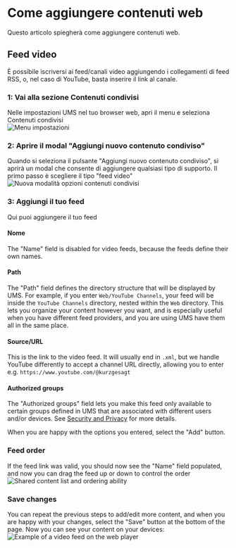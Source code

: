 # Come aggiungere contenuti web

Questo articolo spiegherà come aggiungere contenuti web.

## Feed video

È possibile iscriversi ai feed/canali video aggiungendo i collegamenti di feed RSS, o, nel caso di YouTube, basta inserire il link al canale.

### 1: Vai alla sezione Contenuti condivisi

Nelle impostazioni UMS nel tuo browser web, apri il menu e seleziona Contenuti condivisi  
![Menu impostazioni](@site/docs/guides/img/how-to-add-web-content-1-shared-content.png)

### 2: Aprire il modal "Aggiungi nuovo contenuto condiviso"

Quando si seleziona il pulsante "Aggiungi nuovo contenuto condiviso", si aprirà un modal che consente di aggiungere qualsiasi tipo di supporto. Il primo passo è scegliere il tipo "feed video"  
![Nuova modalità opzioni contenuti condivisi](@site/docs/guides/img/how-to-add-web-content-2-add-modal.png)

### 3: Aggiungi il tuo feed

Qui puoi aggiungere il tuo feed

#### Nome

The "Name" field is disabled for video feeds, because the feeds define their own names.

#### Path

The "Path" field defines the directory structure that will be displayed by UMS. For example, if you enter `Web/YouTube Channels`, your feed will be inside the `YouTube Channels` directory, nested within the `Web` directory. This lets you organize your content however you want, and is especially useful when you have different feed providers, and you are using UMS have them all in the same place.

#### Source/URL

This is the link to the video feed. It will usually end in `.xml`, but we handle YouTube differently to accept a channel URL directly, allowing you to enter e.g. `https://www.youtube.com/@kurzgesagt`

#### Authorized groups

The "Authorized groups" field lets you make this feed only available to certain groups defined in UMS that are associated with different users and/or devices. See [Security and Privacy](../configuration/security-and-privacy.md#link-person-to-renderer) for more details.

When you are happy with the options you entered, select the "Add" button.

### Feed order

If the feed link was valid, you should now see the "Name" field populated, and now you can drag the feed up or down to control the order  
![Shared content list and ordering ability](@site/docs/guides/img/how-to-add-web-content-3-see-name-and-sort.png)

### Save changes

You can repeat the previous steps to add/edit more content, and when you are happy with your changes, select the "Save" button at the bottom of the page. Now you can see your content on your devices:  
![Example of a video feed on the web player](@site/docs/guides/img/how-to-add-web-content-4-feed-player.png)